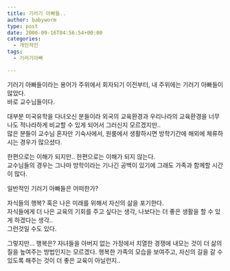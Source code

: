 ```yaml
---
title: 기러기 아빠들..
author: babyworm
type: post
date: 2006-09-16T04:56:54+00:00
categories:
  - 개인적인
tags:
  - 기러기아빠

---
```

기러기 아빠들이라는 용어가 주위에서 회자되기 이전부터, 내 주위에는 기러기 아빠들이 많았다.  
바로 교수님들이다.

대부분 미국유학을 다녀오신 분들이라 외국의 교육환경과 우리나라의 교육환경을 너무나도 적나라하게 비교할 수 있게 되어서 그러신지 모르겠지만..  
많은 분들이 교수님 혼자만 기숙사에서, 원룸에서 생활하시면 방학기간에 해외에 체류하시는 경우가 많으셨다.

한편으로는 이해가 되지만.. 한편으로는 이해가 되지 않는다.  
교수님들의 경우는 그나마 방학이라는 기나긴 공백이 있기에 그래도 가족과 함께할 시간이 많다.

일반적인 기러기 아빠들은 어떠한가?

자식들의 행복? 혹은 나은 미래를 위해서 자신의 삶을 포기한다.  
자식들에게 더 나은 교육의 기회를 주고 싶다는 생각, 나보다는 더 좋은 생활을 할 수 있게 하겠다는 생각..  
그런것일 수도 있다.

그렇지만&#8230; 행복은? 자녀들을 아버지 없는 가정에서 치열한 경쟁에 내모는 것이 더 삶의 질을 높여주는 방법인지는 모르겠다. 행복한 가족의 모습을 보여주고, 자신의 길을 갈 수 있도록 해주는 것이 더 좋은 교육이 아닐런지..